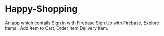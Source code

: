 # Happy-Shopping
An app which contails Sign in with Firebase Sign Up with Firebase, Explore Items , Add Item to Cart, Order Item,Delivery Item. 
